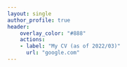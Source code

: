 ```yaml
---
layout: single
author_profile: true
header:
    overlay_color: "#888"
    actions:
    - label: "My CV (as of 2022/03)"
      url: "google.com"
---
```


